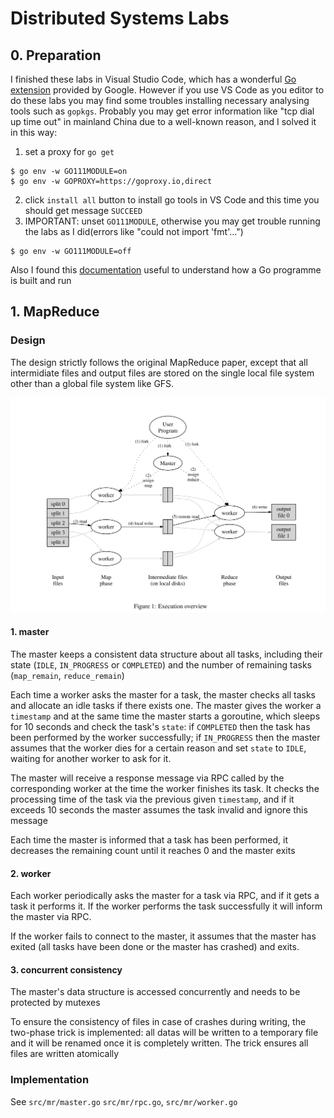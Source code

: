 # Distributed Systems Labs

## 0. Preparation

I finished these labs in Visual Studio Code, which has a wonderful [Go extension](https://marketplace.visualstudio.com/items?itemName=golang.go) provided by Google. However if you use VS Code as you editor to do these labs you may find some troubles installing necessary analysing tools such as `gopkgs`. Probably you may get error information like "tcp dial up time out" in mainland China due to a well-known reason, and I solved it in this way:
1. set a proxy for `go get`
```
$ go env -w GO111MODULE=on
$ go env -w GOPROXY=https://goproxy.io,direct
```

2. click `install all` button to install go tools in VS Code and this time you  should get message `SUCCEED`
3. IMPORTANT: unset `GO111MODULE`, otherwise you may get trouble running the labs as I did(errors like "could not import 'fmt'...")
```
$ go env -w GO111MODULE=off
```

Also I found this [documentation](https://golang.org/doc/code) useful to understand how a Go programme is built and run

## 1. MapReduce

### Design

The design strictly follows the original MapReduce paper, except that all intermidiate files and output files are stored on 
the single local file system other than a global file system like GFS.

![mapreduce](images/mapreduce.png)


#### 1. master

The master keeps a consistent data structure about all tasks, including their state (`IDLE`, `IN_PROGRESS` or `COMPLETED`) and the number of remaining tasks (`map_remain`, `reduce_remain`)

Each time a worker asks the master for a task, the master checks all tasks and allocate an idle tasks if there exists one.
The master gives the worker a `timestamp` and at the same time the master starts a goroutine, which sleeps for 10 seconds and check the task's `state`: if `COMPLETED` then the task has been performed by the worker successfully; if `IN_PROGRESS` then the master assumes that the worker dies for a certain reason and set `state` to `IDLE`, waiting for another worker to ask for it.

The master will receive a response message via RPC called by the corresponding worker at the time the worker finishes its task. It checks the processing time of the task via the previous given `timestamp`, and if it exceeds 10 seconds the master
assumes the task invalid and ignore this message

Each time the master is informed that a task has been performed, it decreases the remaining count until it reaches 0 and the master exits

#### 2. worker

Each worker periodically asks the master for a task via RPC, and if it gets a task it performs it. If the worker performs the task successfully it will inform the master via RPC.

If the worker fails to connect to the master, it assumes that the master has exited (all tasks have been done or the master has crashed) and exits.

#### 3. concurrent consistency

The master's data structure is accessed concurrently and needs to be protected by mutexes

To ensure the consistency of files in case of crashes during writing, the two-phase trick is implemented: all datas will be written to a temporary file and it will be renamed once it is completely written. The trick ensures all files are written atomically

### Implementation

See `src/mr/master.go` `src/mr/rpc.go`, `src/mr/worker.go`